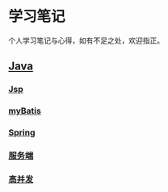 # 学习笔记

个人学习笔记与心得，如有不足之处，欢迎指正。

## [Java](https://github.com/Mcliuyi/StudyNotes/tree/master/java)

### [Jsp](https://github.com/Mcliuyi/StudyNotes/tree/master/java/Jsp)

### [myBatis](https://github.com/Mcliuyi/StudyNotes/tree/master/java/mybatis)

### [Spring](https://github.com/Mcliuyi/StudyNotes/tree/master/java/spring)

### [服务端](https://github.com/Mcliuyi/StudyNotes/tree/master/java/%E6%9C%8D%E5%8A%A1%E7%AB%AF)

### [高并发](https://github.com/Mcliuyi/StudyNotes/tree/master/java/%E9%AB%98%E5%B9%B6%E5%8F%91)

